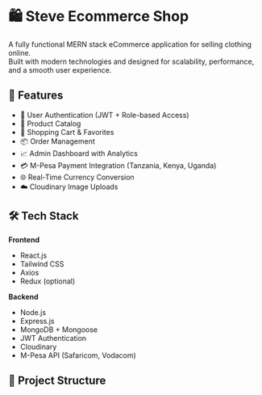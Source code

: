 # 🛍️ Steve Ecommerce Shop

A fully functional MERN stack eCommerce application for selling clothing online.  
Built with modern technologies and designed for scalability, performance, and a smooth user experience.

## 🚀 Features

- 🔐 User Authentication (JWT + Role-based Access)
- 🛒 Product Catalog
- 🧺 Shopping Cart & Favorites
- 📦 Order Management
- 📈 Admin Dashboard with Analytics
- 💳 M-Pesa Payment Integration (Tanzania, Kenya, Uganda)
- 🌐 Real-Time Currency Conversion
- ☁️ Cloudinary Image Uploads

## 🛠️ Tech Stack

**Frontend**  
- React.js  
- Tailwind CSS  
- Axios  
- Redux (optional)

**Backend**  
- Node.js  
- Express.js  
- MongoDB + Mongoose  
- JWT Authentication  
- Cloudinary  
- M-Pesa API (Safaricom, Vodacom)

## 📂 Project Structure

